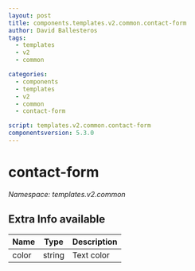 ```yaml
---
layout: post
title: components.templates.v2.common.contact-form
author: David Ballesteros
tags:
  - templates
  - v2
  - common

categories:
  - components
  - templates
  - v2
  - common
  - contact-form

script: templates.v2.common.contact-form
componentsversion: 5.3.0
---
```

# contact-form

*Namespace: templates.v2.common*

## Extra Info available

| Name | Type | Description |
| --- | --- | --- |
| color | string | Text color |